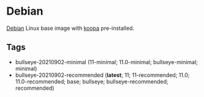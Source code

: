 # Debian

[Debian][] Linux base image with [koopa][] pre-installed.

## Tags

- bullseye-20210902-minimal
  (11-minimal; 11.0-minimal; bullseye-minimal; minimal)
- bullseye-20210902-recommended
  (**latest**; 11; 11-recommended; 11.0; 11.0-recommended; base; bullseye;
  bullseye-recommended; recommended)

[debian]: https://www.debian.org/
[koopa]: https://koopa.acidgenomics.com/
